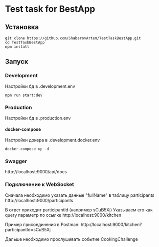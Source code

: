 # Test task for BestApp

## Установка

````
git clone https://github.com/ShabarovArtem/TestTaskBestApp.git
cd TestTaskBestApp
npm install
````

## Запуск

### Development
Настройки бд в .development.env
````
npm run start:dev
````
### Production
Настройки бд в .production.env
#### docker-compose
Настройки докера в .development.docker.env
````
docker-compose up -d
````
### Swagger
http://localhost:9000/api/docs

### Подключение к WebSocket

Сначала необходимо указать данные "fullName" в таблицу participants
http://localhost:9000/participants

В ответ приходит participantId (например sCuB5Xj)
Указываем его как query параметр по ссылке
http://localhost:9000/kitchen

Пример присоединения в Postman: http://localhost:9000/kitchen?participantId=sCuB5Xj

Дальше необходимо прослушивать событие CookingChallenge



